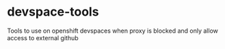 # devspace-tools
Tools to use on openshift devspaces when proxy is blocked and only allow access to external github
